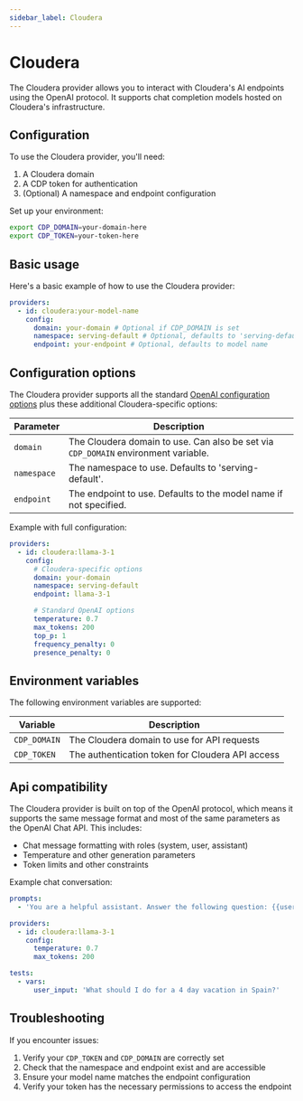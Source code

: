 ```yaml
---
sidebar_label: Cloudera
---
```


# Cloudera

The Cloudera provider allows you to interact with Cloudera's AI endpoints using the OpenAI protocol. It supports chat completion models hosted on Cloudera's infrastructure.

## Configuration

To use the Cloudera provider, you'll need:

1. A Cloudera domain
2. A CDP token for authentication
3. (Optional) A namespace and endpoint configuration

Set up your environment:

```sh
export CDP_DOMAIN=your-domain-here
export CDP_TOKEN=your-token-here
```

## Basic usage

Here's a basic example of how to use the Cloudera provider:

```yaml title="promptfooconfig.yaml"
providers:
  - id: cloudera:your-model-name
    config:
      domain: your-domain # Optional if CDP_DOMAIN is set
      namespace: serving-default # Optional, defaults to 'serving-default'
      endpoint: your-endpoint # Optional, defaults to model name
```

## Configuration options

The Cloudera provider supports all the standard [OpenAI configuration options](/docs/providers/openai#configuring-parameters) plus these additional Cloudera-specific options:

| Parameter   | Description                                                                        |
| ----------- | ---------------------------------------------------------------------------------- |
| `domain`    | The Cloudera domain to use. Can also be set via `CDP_DOMAIN` environment variable. |
| `namespace` | The namespace to use. Defaults to 'serving-default'.                               |
| `endpoint`  | The endpoint to use. Defaults to the model name if not specified.                  |

Example with full configuration:

```yaml
providers:
  - id: cloudera:llama-3-1
    config:
      # Cloudera-specific options
      domain: your-domain
      namespace: serving-default
      endpoint: llama-3-1

      # Standard OpenAI options
      temperature: 0.7
      max_tokens: 200
      top_p: 1
      frequency_penalty: 0
      presence_penalty: 0
```

## Environment variables

The following environment variables are supported:

| Variable     | Description                                      |
| ------------ | ------------------------------------------------ |
| `CDP_DOMAIN` | The Cloudera domain to use for API requests      |
| `CDP_TOKEN`  | The authentication token for Cloudera API access |

## Api compatibility

The Cloudera provider is built on top of the OpenAI protocol, which means it supports the same message format and most of the same parameters as the OpenAI Chat API. This includes:

- Chat message formatting with roles (system, user, assistant)
- Temperature and other generation parameters
- Token limits and other constraints

Example chat conversation:

```yaml title="promptfooconfig.yaml"
prompts:
  - 'You are a helpful assistant. Answer the following question: {{user_input}}'

providers:
  - id: cloudera:llama-3-1
    config:
      temperature: 0.7
      max_tokens: 200

tests:
  - vars:
      user_input: 'What should I do for a 4 day vacation in Spain?'
```

## Troubleshooting

If you encounter issues:

1. Verify your `CDP_TOKEN` and `CDP_DOMAIN` are correctly set
2. Check that the namespace and endpoint exist and are accessible
3. Ensure your model name matches the endpoint configuration
4. Verify your token has the necessary permissions to access the endpoint
